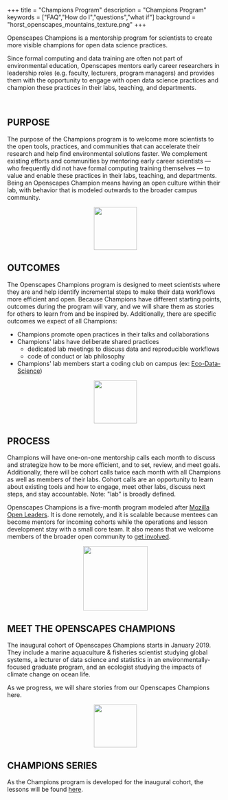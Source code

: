 +++
title = "Champions Program"
description = "Champions Program"
keywords = ["FAQ","How do I","questions","what if"]
background = "horst_openscapes_mountains_texture.png"
+++


Openscapes Champions is a mentorship program for scientists to create more visible champions for open data science practices. 

Since formal computing and data training are often not part of environmental education, Openscapes mentors early career researchers in leadership roles (e.g. faculty, lecturers, program managers) and provides them with the opportunity to engage with open data science practices and champion these practices in their labs, teaching, and departments.

<!---Through mentorship meetings with Champions and members of their labs, Openscapes provides these emerging scientific leaders to have the opportunity to engage with existing open practices and guide their labs take the next steps appropriate for them.

**Openscapes helps scientists become visible champions for open data science practices and promote them through their labs, teaching, and departments.**

Openscapes Champions is a mentorship program for early career researchers in leadership roles (e.g. faculty, lecturers, program managers) that helps them become visible Champions for open practices. It is designed with the vision that although scientific leaders were not formally trained in open data science practices, they can value and enable these practices through their labs, teaching, and departments.

--->

<br>

## PURPOSE

The purpose of the Champions program is to welcome more scientists to the open tools, practices, and communities that can accelerate their research and help find environmental solutions faster. We complement existing efforts and communities by mentoring early career scientists — who frequently did not have formal computing training themselves — to value and enable these practices in their labs, teaching, and departments. Being an Openscapes Champion means having an open culture within their lab, with behavior that is modeled outwards to the broader campus community.

<!---

This is creating more scientists who promote something they value, not creating champions in the sports context.

https://bids.berkeley.edu/news/new-report-career-paths-and-prospects-academic-data-science--->

<center><img src="/img/horst_openscapes_desert_agave.png" width="100px"></center>

## OUTCOMES

The Openscapes Champions program is designed to meet scientists where they are and help identify incremental steps to make their data workflows more efficient and open. Because Champions have different starting points, outcomes during the program will vary, and we will share them as stories for others to learn from and be inspired by. Additionally, there are specific outcomes we expect of all Champions: 

- Champions promote open practices in their talks and collaborations
- Champions' labs have deliberate shared practices
  - dedicated lab meetings to discuss data and reproducible workflows
  - code of conduct or lab philosophy
- Champions' lab members start a coding club on campus (ex: [Eco-Data-Science](http://eco-data-science.github.io/))  



<center><img src="/img/horst_openscapes_desert_tortoise.png" width="100px"></center>

## PROCESS

Champions will have one-on-one mentorship calls each month to discuss and strategize how to be more efficient, and to set, review, and meet goals. Additionally, there will be cohort calls twice each month with all Champions as well as members of their labs. Cohort calls are an opportunity to learn about existing tools and how to engage, meet other labs, discuss next steps, and stay accountable. Note: "lab" is broadly defined.

Openscapes Champions is a five-month program modeled after [Mozilla Open Leaders](https://foundation.mozilla.org/en/opportunity/mozilla-open-leaders/). It is done remotely, and it is scalable because mentees can become mentors for incoming cohorts while the operations and lesson development stay with a small core team. It also means that we welcome members of the broader open community to [get involved](/contact/).


<center><img src="/img/horst_openscapes_desert_snake.png" width="150px"></center>

## MEET THE OPENSCAPES CHAMPIONS

The inaugural cohort of Openscapes Champions starts in January 2019. They include a marine aquaculture & fisheries scientist studying global systems, a lecturer of data science and statistics in an environmentally-focused graduate program, and an ecologist studying the impacts of climate change on ocean life.

As we progress, we will share stories from our Openscapes Champions here. 

<center><img src="/img/horst_openscapes_desert_roadrunner.png" width="100px"></center>



## CHAMPIONS SERIES

As the Champions program is developed for the inaugural cohort, the lessons will be found [here](https://openscapes.github.io/series/).


<!---

A lecturer of data science and statistics in an environmentally-focused graduate program.  
 
An ecologist studying the impacts of climate change on ocean life.
  
A marine aquaculture & fisheries scientist studying global systems. 

--->



<br>

<!--
## COHORT 1

Our inaugural cohort of Champions: we have six amazing individuals. 

<br>

#### Allison Horst, PhD

> A lecturer of data science and statistics in an environmentally-focused graduate program.

<br>

#### Nina Therkildsen, PhD

> A jfaldkajfdkaj

<br>


#### Malin Pinsky, PhD

> An ecologist studying the impacts of climate change on ocean life.

<br>

#### Halley Froehlich, PhD

> A soon-to-be Assistant Professor in Environmental Studies and Ecology, Evolution & Marine Biology at UCSB studying marine aquaculture & fisheries under climate change.

<br>

  

---

> In case you haven't found the answer for your question please feel free to contact us, our customer support will be happy to help you.


-->
